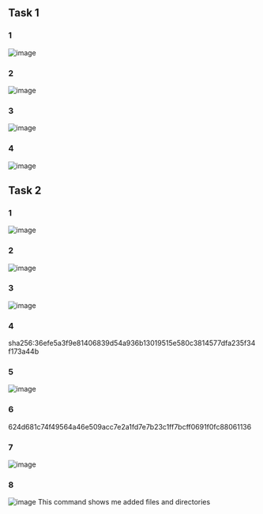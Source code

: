 ## Task 1

### 1
![image](https://github.com/user-attachments/assets/c9c16654-f6fb-41d6-93ad-0aa817abe2fc)

### 2
![image](https://github.com/user-attachments/assets/3a3aa9bc-af79-42dd-8fc9-6cf6ded4aad2)

### 3
![image](https://github.com/user-attachments/assets/c8d976f7-8a09-4c49-87ed-6850107de5c4)

### 4
![image](https://github.com/user-attachments/assets/0ada3b32-66c2-4faf-b849-e36bd9909161)

## Task 2

### 1
![image](https://github.com/user-attachments/assets/c179f39e-c3e5-46a8-9ab2-24b1f74f1a2e)

### 2
![image](https://github.com/user-attachments/assets/3ee99e1f-3ac5-4852-a557-c687a93c6123)

### 3
![image](https://github.com/user-attachments/assets/8c7f9f1e-dea9-4ee7-b12f-20e46e21825d)

### 4

sha256:36efe5a3f9e81406839d54a936b13019515e580c3814577dfa235f34f173a44b

### 5
![image](https://github.com/user-attachments/assets/5b87563c-f8fe-46e8-b5fd-cb7a3963522f)

### 6
624d681c74f49564a46e509acc7e2a1fd7e7b23c1ff7bcff0691f0fc88061136

### 7
![image](https://github.com/user-attachments/assets/6920ae7c-22ca-4f4a-8936-49780e47bfb1)

### 8
![image](https://github.com/user-attachments/assets/b00fa782-5ab5-4444-aa77-c2d103c3659d)
This command shows me added files and directories

